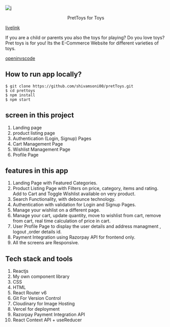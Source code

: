 
![j](https://user-images.githubusercontent.com/40209471/187059606-d24244bd-647a-4172-98bd-91e65d8388ff.jpeg)

<p align="center">
PretToys for Toys
</p>

[livelink](https://pret-toys-e1ycsnzgn-shivamsoni00.vercel.app)

If you are a child or parents you also the toys for playing? Do you love toys? Pret toys is for you! Its the E-Commerce Website for different varieties of toys.

[openinvscode](https://vscode.dev/github/shivamsoni00/pretToys)

## How to run app locally?

``` 
$ git clone https://github.com/shivamsoni00/pretToys.git
$ cd prettoys
$ npm install
$ npm start

```

## screen in this project
1. Landing page 
2. product listing page
3. Authentication (Login, Signup) Pages
4. Cart Management Page
5. Wishlist Management Page
6. Profile Page

## features in this app

1. Landing Page with Featured Categories.
2. Product Listing Page with Filters on price, category, items and rating. Add to Cart and Toggle Wishlist available on very product.
3. Search Functionality, with debounce technology.
4. Authentication with validation for Login and Signup Pages.
5. Manage your wishlist on a different page.
6. Manage your cart, update quantity, move to wishlist from cart, remove from cart, real time calculation of price in cart.
7. User Profile Page to display the user details and address managment , logout ,order details id.
8. Payment Integration using Razorpay API for frontend only.
9. All the screens are Responsive.

## Tech stack and tools

1. Reactjs
2. My own component library
3. CSS
4. HTML
5. React Router v6
6. Git For Version Control
7. Cloudinary for Image Hosting
8. Vercel for deployment
9. Razorpay Payment Integration API
10. React Context API + useReducer


